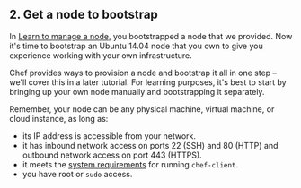 ## 2. Get a node to bootstrap

In [Learn to manage a node](/manage-a-node/ubuntu/), you bootstrapped a node that we provided. Now it's time to bootstrap an Ubuntu 14.04 node that you own to give you experience working with your own infrastructure.

Chef provides ways to provision a node and bootstrap it all in one step &ndash; we'll cover this in a later tutorial. For learning purposes, it's best to start by bringing up your own node manually and bootstrapping it separately.

Remember, your node can be any physical machine, virtual machine, or cloud instance, as long as:

* its IP address is accessible from your network.
* it has inbound network access on ports 22 (SSH) and 80 (HTTP) and outbound network access on port 443 (HTTPS).
* it meets the [system requirements](https://docs.chef.io/chef_system_requirements.html#chef-client) for running `chef-client`.
* you have root or `sudo` access.
